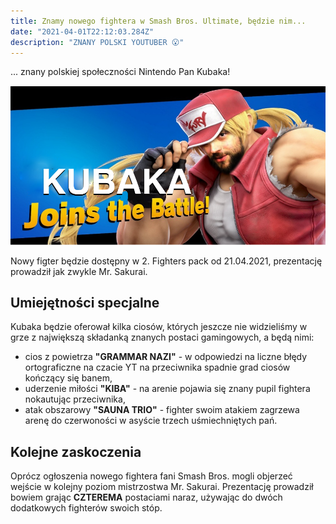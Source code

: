 ```yaml
---
title: Znamy nowego fightera w Smash Bros. Ultimate, będzie nim...
date: "2021-04-01T22:12:03.284Z"
description: "ZNANY POLSKI YOUTUBER 😮"
---
```


... znany polskiej społeczności Nintendo Pan Kubaka!

![Pan Kubaka fighter](./smash.png)

Nowy figter będzie dostępny w 2. Fighters pack od 21.04.2021, prezentację prowadził jak zwykle Mr. Sakurai.

## Umiejętności specjalne

Kubaka będzie oferował kilka ciosów, których jeszcze nie widzieliśmy w grze z największą składanką znanych postaci gamingowych, a będą nimi:

- cios z powietrza **"GRAMMAR NAZI"** - w odpowiedzi na liczne błędy ortograficzne na czacie YT na przeciwnika spadnie grad ciosów kończący się banem,
- uderzenie miłości **"KIBA"** - na arenie pojawia się znany pupil fightera nokautując przeciwnika,
- atak obszarowy **"SAUNA TRIO"** - fighter swoim atakiem zagrzewa arenę do czerwoności w asyście trzech uśmiechniętych pań.


## Kolejne zaskoczenia

Oprócz ogłoszenia nowego fightera fani Smash Bros. mogli objerzeć wejście w kolejny poziom mistrzostwa Mr. Sakurai. Prezentację prowadził bowiem grając **CZTEREMA** postaciami naraz, używając do dwóch dodatkowych fighterów swoich stóp.
